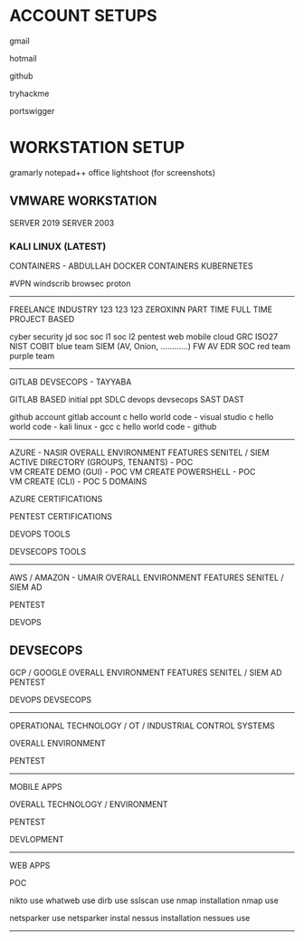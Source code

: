 # ACCOUNT SETUPS
gmail

hotmail

github 

tryhackme

portswigger 

# WORKSTATION SETUP
gramarly
notepad++
office
lightshoot (for screenshots)

## VMWARE WORKSTATION
SERVER 2019
SERVER 2003
### KALI LINUX (LATEST)
CONTAINERS - ABDULLAH 
DOCKER CONTAINERS 
KUBERNETES

#VPN
windscrib
browsec
proton 

    
-----------------------------------------------------------
FREELANCE 
INDUSTRY
  123
  123
  123
ZEROXINN
  PART TIME 
  FULL TIME 
  PROJECT BASED 

cyber security jd
  soc
    soc l1
    soc l2
  pentest
    web
    mobile
    cloud
  GRC
    ISO27 
    NIST
    COBIT 
  blue team
    SIEM (AV, Onion, ............)
    FW
    AV
    EDR
    SOC
  red team
  purple team
  

------------------------------------------------------------

GITLAB DEVSECOPS - TAYYABA

GITLAB BASED
  initial ppt 
  SDLC
  devops 
  devsecops
  SAST
  DAST

  github account
  gitlab account 
  c hello world code - visual studio
  c hello world code - kali linux - gcc 
  c hello world code - github 


---------------------------------------------
AZURE - NASIR
OVERALL ENVIRONMENT 
  FEATURES
  SENITEL / SIEM
  ACTIVE DIRECTORY (GROUPS, TENANTS) - POC  
  VM CREATE DEMO (GUI) - POC 
  VM CREATE POWERSHELL - POC  
  VM CREATE (CLI) - POC 
  5 DOMAINS 
  
  AZURE CERTIFICATIONS
    
  
PENTEST
  CERTIFICATIONS 
  
  
DEVOPS
  TOOLS
  
DEVSECOPS
  TOOLS
  
---------------------------------------------

AWS / AMAZON - UMAIR 
OVERALL ENVIRONMENT 
  FEATURES
  SENITEL / SIEM
  AD 
  
PENTEST
  
DEVOPS

DEVSECOPS
---------------------------------------------


GCP / GOOGLE 
OVERALL ENVIRONMENT 
  FEATURES
  SENITEL / SIEM
  AD 
PENTEST
  
DEVOPS
DEVSECOPS


---------------------------------------------

OPERATIONAL TECHNOLOGY / OT / INDUSTRIAL CONTROL SYSTEMS 

OVERALL ENVIRONMENT

PENTEST

---------------------------------------------

MOBILE APPS

OVERALL TECHNOLOGY / ENVIRONMENT 

PENTEST

DEVLOPMENT 

---------------------------------------------

WEB APPS

POC

nikto use 
whatweb use
dirb use 
sslscan use 
nmap installation
nmap use

netsparker use
netsparker instal 
nessus installation
nessues use

----------------------------






